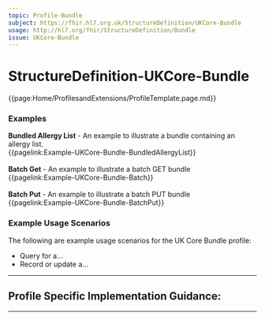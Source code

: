 ```yaml
---
topic: Profile-Bundle
subject: https://fhir.hl7.org.uk/StructureDefinition/UKCore-Bundle
usage: http://hl7.org/fhir/StructureDefinition/Bundle
issue: UKCore-Bundle
---
```

# StructureDefinition-UKCore-Bundle

<nocheck>
{{page:Home/ProfilesandExtensions/ProfileTemplate.page.md}}

<div id="Examples" class="tabcontent">
  <h3>Examples</h3>
  <b>Bundled Allergy List</b> - An example to illustrate a bundle containing an allergy list.<br/>
{{pagelink:Example-UKCore-Bundle-BundledAllergyList}}
<br><br>
  <b>Batch Get</b> - An example to illustrate a batch GET bundle<br/>
{{pagelink:Example-UKCore-Bundle-Batch}}
<br><br>
  <b>Batch Put</b> - An example to illustrate a batch PUT bundle<br/>
{{pagelink:Example-UKCore-Bundle-BatchPut}}

</div>
</nocheck>

<div id="ProfileGuidance">

### Example Usage Scenarios ###
The following are example usage scenarios for the UK Core Bundle profile:

- Query for a...
- Record or update a...

<hr class="thickline">

## Profile Specific Implementation Guidance: ##

</div>

---
